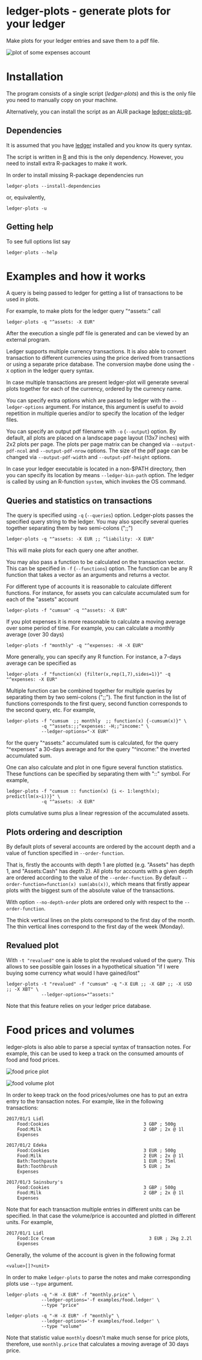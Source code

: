 # ledger-plots - generate plots for your ledger

Make plots for your ledger entries and save them to a pdf file.

![plot of some expenses account](examples/assets.png?raw=true)

# Installation

The program consists of a single script (*ledger-plots*) and this is
the only file you need to manually copy on your machine.

Alternatively, you can install the script as an AUR
package
[ledger-plots-git](https://aur.archlinux.org/packages/ledger-plots-git/).

## Dependencies

It is assumed that you have [ledger](http://ledger-cli.org/) installed
and you know its query syntax.

The script is written in [R](https://www.r-project.org/) and this is
the only dependency. However, you need to install extra R-packages to
make it work.

In order to install missing R-package dependencies run
```
ledger-plots --install-dependencies
```
or, equivalently,
```
ledger-plots -u
```

## Getting help

To see full options list say
```
ledger-plots --help
```

# Examples and how it works

A query is being passed to ledger for getting a list of transactions
to be used in plots.

For example, to make plots for the ledger query "^assets:" call
```
ledger-plots -q "^assets: -X EUR"
```
After the execution a single pdf file is generated and can be viewed
by an external program.

Ledger supports multiple currency transactions. It is also able to
convert transaction to different currencies using the price derived
from transactions or using a separate price database. The conversion
maybe done using the `-X` option in the ledger query syntax.

In case multiple transactions are present ledger-plot will generate
several plots together for each of the currency, ordered by the
currency name.

You can specify extra options which are passed to ledger with the
`--ledger-options` argument. For instance, this argument is useful to
avoid repetition in multiple queries and/or to specify the location of
the ledger files.

You can specify an output pdf filename with `-o` (`--output`)
option. By default, all plots are placed on a landscape page layout
(13x7 inches) with 2x2 plots per page. The plots per page matrix can
be changed via `--output-pdf-ncol` and `--output-pdf-nrow`
options. The size of the pdf page can be changed via
`--output-pdf-width` and `--output-pdf-height` options.

In case your ledger executable is located in a non-$PATH directory,
then you can specify its location by means `--ledger-bin-path`
option. The ledger is called by using an R-function `system`, which
invokes the OS command.

## Queries and statistics on transactions

The query is specified using `-q` (`--queries`) option. Ledger-plots
passes the specified query string to the ledger. You may also specify
several queries together separating them by two semi-colons (";;")
```
ledger-plots -q "^assets: -X EUR ;; ^liability: -X EUR"
```
This will make plots for each query one after another.

You may also pass a function to be calculated on the transaction
vector. This can be specified in `-f` (`--functions`) option. The
function can be any R function that takes a vector as an arguments and
returns a vector.

For different type of accounts it is reasonable to calculate different
functions. For instance, for assets you can calculate accumulated sum
for each of the "assets" account
```
ledger-plots -f "cumsum" -q "^assets: -X EUR"
```

If you plot expenses it is more reasonable to calculate a moving
average over some period of time. For example, you can calculate a
monthly average (over 30 days)
```
ledger-plots -f "monthly" -q "^expenses: -H -X EUR"
```

More generally, you can specify any R function. For instance, a 7-days
average can be specified as

```
ledger-plots -f "function(x) {filter(x,rep(1,7),sides=1)}" -q "^expenses: -X EUR"
```

Multiple function can be combined together for multiple queries by
separating them by two semi-colons (";;"). The first function in
the list of functions corresponds to the first query, second function
corresponds to the second query, etc. For example,
```
ledger-plots -f "cumsum  ;; monthly  ;; function(x) {-cumsum(x)}" \
             -q "^assets:;;^expenses: -H;;^income:" \
             --ledger-options="-X EUR"
```
for the query "^assets:" accumulated sum is calculated, for the query
"^expenses" a 30-days average and for the query "^income:" the
inverted accumulated sum.

One can also calculate and plot in one figure several function
statistics. These functions can be specified by separating them with
"::" symbol. For example,
```
ledger-plots -f "cumsum :: function(x) {i <- 1:length(x); predict(lm(x~i))}" \
             -q "^assets: -X EUR"
```
plots cumulative sums plus a linear regression of the accumulated
assets.

## Plots ordering and description

By default plots of several accounts are ordered by the account depth
and a value of function specified in `--order-function`.

That is, firstly the accounts with depth 1 are plotted (e.g. "Assets"
has depth 1, and "Assets:Cash" has depth 2). All plots for accounts
with a given depth are ordered according to the value of the
`--order-function`. By default `--order-function=function(x)
sum(abs(x))`, which means that firstly appear plots with the biggest
sum of the absolute value of the transactions.

With option `--no-depth-order` plots are ordered only with respect to
the `--order-function`.

The thick vertical lines on the plots correspond to the first day of
the month. The thin vertical lines correspond to the first day of the
week (Monday).

## Revalued plot

With `-t "revalued"` one is able to plot the revalued valued of the
query. This allows to see possible gain losses in a hypothetical
situation "if I were buying some currency what would I have
gained/lost"
```
ledger-plots -t "revalued" -f "cumsum" -q "-X EUR ;; -X GBP ;; -X USD ;; -X XBT" \
             --ledger-options="^assets:"
```

Note that this feature relies on your ledger price database.

# Food prices and volumes

ledger-plots is also able to parse a special syntax of transaction
notes. For example, this can be used to keep a track on the consumed
amounts of food and food prices.

![food price plot](examples/food-prices.png?raw=true)

![food volume plot](examples/food-volumes.png?raw=true)

In order to keep track on the food prices/volumes one has to put an
extra entry to the transaction notes. For example, like in the following transactions:
```
2017/01/1 Lidl
    Food:Cookies                                   3 GBP ; 500g
    Food:Milk                                      2 GBP ; 2x @ 1l
    Expenses

2017/01/2 Edeka
    Food:Cookies                                   3 EUR ; 500g
    Food:Milk                                      2 EUR ; 2x @ 1l
    Bath:Toothpaste                                1 EUR ; 75ml
    Bath:Toothbrush                                5 EUR ; 3x
    Expenses

2017/01/3 Sainsbury's
    Food:Cookies                                   3 GBP ; 500g
    Food:Milk                                      2 GBP ; 2x @ 1l
    Expenses
```

Note that for each transaction multiple entries in different units can be specified. In
that case the volume/price is accounted and plotted in different
units. For example,
```
2017/01/1 Lidl
    Food:Ice Cream                                   3 EUR ; 2kg 2.2l
    Expenses
```

Generally, the volume of the account is given in the following format
```
<value>[]?<unit>
```

In order to make `ledger-plots` to parse the notes and make
corresponding plots use `--type` argument.
```
ledger-plots -q "-H -X EUR" -f "monthly.price" \
             --ledger-options='-f examples/food.ledger' \
             --type "price"

ledger-plots -q "-H -X EUR" -f "monthly" \
             --ledger-options='-f examples/food.ledger' \
             --type "volume"
```

Note that statistic value `monthly` doesn't make much sense for price
plots, therefore, use `monthly.price` that calculates a moving average
of 30 days price.

